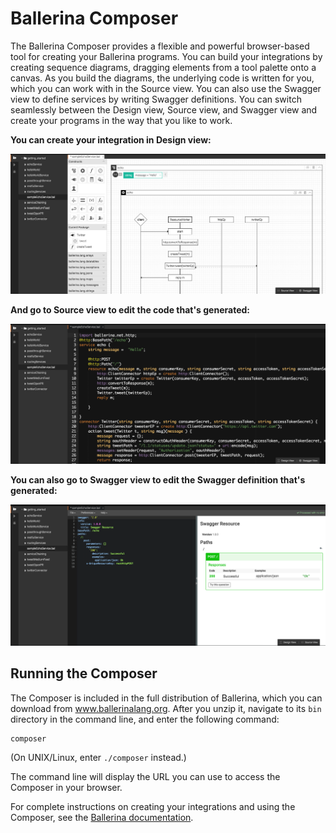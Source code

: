 # Ballerina Composer

The Ballerina Composer provides a flexible and powerful browser-based tool for creating your Ballerina programs. You can build your integrations by creating sequence diagrams, dragging elements from a tool palette onto a canvas. As you build the diagrams, the underlying code is written for you, which you can work with in the Source view. You can also use the Swagger view to define services by writing Swagger definitions. You can switch seamlessly between the Design view, Source view, and Swagger view and create your programs in the way that you like to work. 

**You can create your integration in Design view:**

![alt text](./docs/images/DesignView.png?raw=true "Design view")


**And go to Source view to edit the code that's generated:**

![alt text](./docs/images/SourceView.png?raw=true "Source view")

**You can also go to Swagger view to edit the Swagger definition that's generated:**

![alt text](./docs/images/SwaggerView.png?raw=true "Source view")

## Running the Composer

The Composer is included in the full distribution of Ballerina, which you can download from www.ballerinalang.org. After you unzip it, navigate to its `bin` directory in the command line, and enter the following command:

```
composer
```

(On UNIX/Linux, enter `./composer` instead.)

The command line will display the URL you can use to access the Composer in your browser. 

For complete instructions on creating your integrations and using the Composer, see the [Ballerina documentation](http://ballerinalang.org/documentation/).
